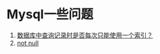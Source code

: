 # Mysql一些问题

1. [数据库中查询记录时是否每次只能使用一个索引？](https://segmentfault.com/q/1010000003880137)
2. [not null](https://zhuanlan.zhihu.com/p/73260510)